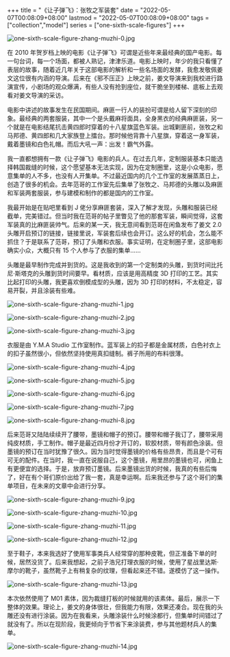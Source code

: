+++
title = "《让子弹飞》：张牧之军装套"
date = "2022-05-07T00:08:09+08:00"
lastmod = "2022-05-07T00:08:09+08:00"
tags = ["collection","model"]
series = ["one-sixth-scale-figures"]
+++

![one-sixth-scale-figure-zhang-muzhi-0.jpg](/images/one-sixth-scale-figure-zhang-muzhi-0.jpg)

在 2010 年贺岁档上映的电影《让子弹飞》可谓是近些年来最经典的国产电影。每一句台词，每一个场面，都被人熟记，津津乐道。电影上映时，年少的我只看懂了表层的故事，随着近几年关于这部电影的解析和一些名场面的发酵，我愈发敬佩姜文这位很有内涵的导演。后来在《邪不压正》上映之前，姜文导演来到我校进行路演宣传，小剧场的观众爆满，有些人没有抢到座位，就干脆坐到楼梯、底板上去观看对姜文导演的采访。

电影中讲述的故事发生在民国期间。麻匪一行人的装扮可谓是给人留下深刻的印象。最经典的两套服装，其中一个是头戴麻将面具，全身黑衣的经典麻匪装，另一个就是在电影结尾抗击黄四郎时穿着的十八星旗蓝色军装。出城剿匪前，张牧之和马邦德、黄四郎和几大家族登上擂台。那时候他背靠十八星旗，穿着这一身军装，戴着墨镜和白色礼帽。而后大吼一声：出发！霸气外露。

我一直都想拥有一款《让子弹飞》电影的兵人。在过去几年，定制服装基本只能选择韩国裁缝的时候，这个愿望基本无法实现，因为在定制圈里，这是小众电影，愿意集单的人不多，也没有人开集单。不过最近国内的几个工作室的发展蒸蒸日上，创造了很多的机会。去年范哥的工作室先后集单了张牧之、马邦德的头雕以及麻匪和军装两套服装，参与建模和制作的都是国内的工作室。

我最开始是在贴吧里看到 J 佬分享麻匪套装，深入了解才发现，头雕和服装已经截单，完美错过。但当时我在范哥的帖子里瞥见了他的那套军装，瞬间觉得，这套军装真的比麻匪装帅气。后来的某一天，我无意间看到范哥在闲鱼发布了姜文 2.0 头雕开启预订的链接，链接里说，军装套后续也会开订。这么好的机会，怎么能不抓住？于是联系了范哥，预订了头雕和衣服。事实证明，在定制圈子里，这部电影确实小众，大概只有 15 个人参与了衣服的集单……

头雕是最早制作完成并到货的。这是我收到的第一个定制类的头雕，到货时间比托尼·斯塔克的头雕到货时间要早。看材质，应该是用高精度 3D 打印的工艺。其实比起打印的头雕，我更喜欢倒模成型的头雕，因为 3D 打印的材料，不太稳定，容易开裂，并且涂装有些难。

![one-sixth-scale-figure-zhang-muzhi-1.jpg](/images/one-sixth-scale-figure-zhang-muzhi-1.jpg "头雕正视图")

![one-sixth-scale-figure-zhang-muzhi-2.jpg](/images/one-sixth-scale-figure-zhang-muzhi-2.jpg "头雕侧视图")

![one-sixth-scale-figure-zhang-muzhi-3.jpg](/images/one-sixth-scale-figure-zhang-muzhi-3.jpg "头雕 CoA")

衣服是由 Y.M.A Studio 工作室制作。蓝军装上的扣子都是金属材质，白色衬衣上的扣子虽然很小，但依然坚持使用真扣缝制。裤子所用的布料很薄。

![one-sixth-scale-figure-zhang-muzhi-4.jpg](/images/one-sixth-scale-figure-zhang-muzhi-4.jpg "衣服开箱图")

![one-sixth-scale-figure-zhang-muzhi-5.jpg](/images/one-sixth-scale-figure-zhang-muzhi-5.jpg "衣服全套概览")

![one-sixth-scale-figure-zhang-muzhi-6.jpg](/images/one-sixth-scale-figure-zhang-muzhi-6.jpg "军装细节（一）")

![one-sixth-scale-figure-zhang-muzhi-7.jpg](/images/one-sixth-scale-figure-zhang-muzhi-7.jpg "军装细节（二）")

![one-sixth-scale-figure-zhang-muzhi-8.jpg](/images/one-sixth-scale-figure-zhang-muzhi-8.jpg "衬衣细节")

后来范哥又陆陆续续开了腰带，墨镜和帽子的预订。腰带和帽子我订了，腰带采用纯皮材质，手工制作。帽子是最近四月份才开订的，软胶材质，带有颜色涂装。但墨镜的预订在当时犹豫了很久。因为当时觉得墨镜的价格有些昂贵，而且是个可有可无的配件。在当时，我一直在说服自己，这个墨镜，用里昂的墨镜也可，闲鱼上有更便宜的选择。于是，放弃预订墨镜。后来墨镜出货的时候，我真的有些后悔了，好在有个哥们原价出给了我一套，真是幸运啊。后来我还参与了这个哥们的集单项目，在未来的文章中会进行分享。

![one-sixth-scale-figure-zhang-muzhi-9.jpg](/images/one-sixth-scale-figure-zhang-muzhi-9.jpg "纯皮腰带，金属腰带扣")

![one-sixth-scale-figure-zhang-muzhi-10.jpg](/images/one-sixth-scale-figure-zhang-muzhi-10.jpg "腰带细节（一）")

![one-sixth-scale-figure-zhang-muzhi-11.jpg](/images/one-sixth-scale-figure-zhang-muzhi-11.jpg "腰带细节（二）")

![one-sixth-scale-figure-zhang-muzhi-12.jpg](/images/one-sixth-scale-figure-zhang-muzhi-12.jpg "墨镜")

至于鞋子，本来我选好了使用军事类兵人经常穿的那种皮靴，但正准备下单的时候，居然没货了。后来我想起，之前子浩兄打理衣服的时候，使用了星战里达斯·摩尔的靴子，虽然靴子上有稍复杂的纹理，但看起来还不错。遂模仿了这一操作。

![one-sixth-scale-figure-zhang-muzhi-13.jpg](/images/one-sixth-scale-figure-zhang-muzhi-13.jpg "靴子")

本次依然使用了 M01 素体，因为裁缝打板的时候就用的该素体。最后，展示一下整体的效果。理论上，姜文的身体很壮，但我能力有限，效果还凑合。现在我的头雕还没有进行涂装。因为在我看来，头雕涂装什么时候涂都行，但集单时间错过了就没有了。所以在现阶段，我更倾向于节省下来涂装费，参与其他题材兵人的集单。

![one-sixth-scale-figure-zhang-muzhi-14.jpg](/images/one-sixth-scale-figure-zhang-muzhi-14.jpg "整体效果")